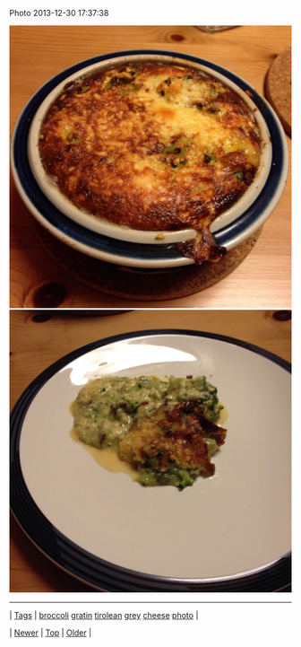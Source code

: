 <!--
title: Photo 2013-12-30 17
date: 2020-06-28T15:27:00.212Z
tags: broccoli, gratin, tirolean, grey, cheese, photo
-->


Photo 2013-12-30 17:37:38

![](71649710454-0.jpg)
![](71649710454-1.jpg)

<!--BOTTOM-POST-NAVIGATION-->
---

| [Tags](tags.md) | [broccoli](tag-broccoli.md) [gratin](tag-gratin.md) [tirolean](tag-tirolean.md) [grey](tag-grey.md) [cheese](tag-cheese.md) [photo](tag-photo.md) |

| [Newer](71646687175.md) | [Top](index.md) | [Older](71653839154.md) |